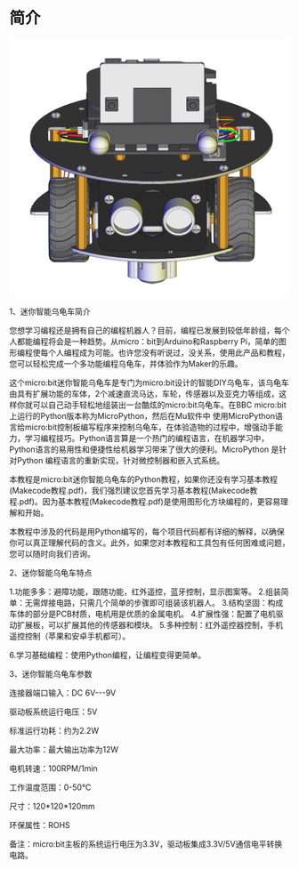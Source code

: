 # 简介

![](media/12389c6ba84efec3a57074623e35662e.jpg)

1、迷你智能乌龟车简介 

您想学习编程还是拥有自己的编程机器人？目前，编程已发展到较低年龄组，每个人都能编程将会是一种趋势。从micro：bit到Arduino和Raspberry Pi，简单的图形编程使每个人编程成为可能。也许您没有听说过，没关系，使用此产品和教程，您可以轻松完成一个多功能编程乌龟车，并体验作为Maker的乐趣。

这个micro:bit迷你智能乌龟车是专门为micro:bit设计的智能DIY乌龟车，该乌龟车由具有扩展功能的车体，2个减速直流马达，车轮，传感器以及亚克力等组成，这样你就可以自己动手轻松地组装出一台酷炫的micro:bit乌龟车。在BBC micro:bit上运行的Python版本称为MicroPython，然后在Mu软件中 使用MicroPython语言给micro:bit控制板编写程序来控制乌龟车，在体验造物的过程中，增强动手能力，学习编程技巧。Python语言算是一个热门的编程语言，在机器学习中，Python语言的易用性和便捷性给机器学习带来了很大的便利。MicroPython 是针对Python 编程语言的重新实现，针对微控制器和嵌入式系统。

本教程是micro:bit迷你智能乌龟车的Python教程，如果你还没有学习基本教程(Makecode教程.pdf)，我们强烈建议您首先学习基本教程(Makecode教程.pdf)。因为基本教程(Makecode教程.pdf)是使用图形化方块编程的，更容易理解和开始。

本教程中涉及的代码是用Python编写的，每个项目代码都有详细的解释，以确保你可以真正理解代码的含义。此外，如果您对本教程和工具包有任何困难或问题，您可以随时向我们咨询。

2、迷你智能乌龟车特点 

1.功能多多：避障功能，跟随功能，红外遥控，蓝牙控制，显示图案等。   2.组装简单：无需焊接电路，只需几个简单的步骤即可组装该机器人。   3.结构坚固：构成车体的部分是PCB材质，电机用是优质的金属电机。   4.扩展性强：配置了电机驱动扩展板，可以扩展其他的传感器和模块。   5.多种控制：红外遥控器控制，手机遥控控制（苹果和安卓手机都可）。

6.学习基础编程：使用Python编程，让编程变得更简单。

3、迷你智能乌龟车参数 

连接器端口输入：DC 6V---9V

驱动板系统运行电压：5V

标准运行功耗：约为2.2W

最大功率：最大输出功率为12W

电机转速：100RPM/1min

工作温度范围：0-50℃

尺寸：120\*120\*120mm

环保属性：ROHS

备注：micro:bit主板的系统运行电压为3.3V，驱动板集成3.3V/5V通信电平转换电路。





